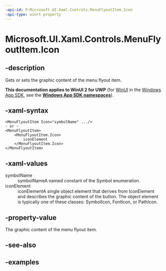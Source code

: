 ```yaml
---
-api-id: P:Microsoft.UI.Xaml.Controls.MenuFlyoutItem.Icon
-api-type: winrt property
---
```


<!-- Property syntax.
public IconElement Icon { get;  set; }
-->

# Microsoft.UI.Xaml.Controls.MenuFlyoutItem.Icon

## -description
Gets or sets the graphic content of the menu flyout item.

**This documentation applies to WinUI 2 for UWP** (for [WinUI](/windows/apps/winui/winui3/) in the [Windows App SDK](/windows/apps/windows-app-sdk/), see the **[Windows App SDK namespaces](/windows/windows-app-sdk/api/winrt/)**).

## -xaml-syntax
```xaml
<MenuFlyoutItem Icon="symbolName" .../>
- or -
<MenuFlyoutItem>
    <MenuFlyoutItem.Icon>
        iconElement
    </MenuFlyoutItem.Icon>
</MenuFlyoutItem>

```


## -xaml-values
<dl><dt>symbolName</dt><dd>symbolNameA named constant of the Symbol enumeration.</dd>
<dt>iconElement</dt><dd>iconElementA single object element that derives from IconElement and describes the graphic content of the button. The object element is typically one of these classes: SymbolIcon, FontIcon, or PathIcon.</dd>
</dl>

## -property-value
The graphic content of the menu flyout item.

## -see-also

## -examples

